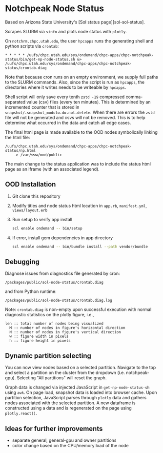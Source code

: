 Notchpeak Node Status
===============

Based on Arizona State University's [Sol status page][sol-sol-status].

Scrapes SLURM via `sinfo` and plots node status with `plotly`.

On `notchrm.chpc.utah.edu`, the user `hpcapps` runs the generating shell
and python scripts via `crontab`:

    * * * * * /uufs/chpc.utah.edu/sys/ondemand/chpc-apps/chpc-notchpeak-status/bin/get-np-node-status.sh &> /uufs/chpc.utah.edu/sys/ondemand/chpc-apps/chpc-notchpeak-status/crontab.diag

Note that because cron runs on an empty environment, we supply full paths
to the SLURM commands. Also, since the script is run as `hpcapps`, the directories
where it writes needs to be writeable by `hpcapps`.

Shell script will only save every tenth `zstd -19` compressed comma-separated
value (csv) files (every ten minutes). This is determined by an incremented
counter that is stored in `snapshot/.snapshot_modulo.do.not.delete`. When there
are errors the `zstd` file will not be generated and csvs will not be
removed. This is to help determine what occurred in the data and catch
all edge cases.

The final html page is made available to the OOD nodes 
symbolically linking the html file:

    /uufs/chpc.utah.edu/sys/ondemand/chpc-apps/chpc-notchpeak-status/np.html
        -> /var/www/ood/public

The main change to the status application was to include the status html
page as an iframe (with an associated legend).

OOD Installation
---------

1. Git clone this repository
2. Modify titles and node status html location in `app.rb`, `manifest.yml`, `views/layout.erb`
3. Run setup to verify app install

    ```bash
    scl enable ondemand -- bin/setup
    ```

4. If error, install gem dependencies in app directory

    ```bash
    scl enable ondemand -- bin/bundle install --path vendor/bundle
    ```

Debugging
---------

Diagnose issues from diagnostics file generated by cron:

    /packages/public/sol-node-status/crontab.diag

and from Python runtime:

    /packages/public/sol-node-status/crontab.diag.log

Note: `crontab.diag` is non-empty upon successful execution with normal
diagnostic statistics on the plotly figure, i.e., 

    len :: total number of nodes being visualized
      M :: number of nodes in figure's horizontal direction
      N :: number of nodes in figure's vertical direction
      w :: figure width in pixels
      h :: figure height in pixels

Dynamic partition selecting
---------

You can now view nodes based on a selected partition. Navigate to the top and select a partition on the cluster from the dropdown (i.e. notchpeak-gpu). Selecting "All partitions" will reset the graph.

Graph data is changed via injected JavaScript in `get-np-node-status-sh` using `awk`. On page load, snapshot data is loaded into browser cache. Upon partition selection, JavaScript parses through `plotly` data and gathers nodes associated with the selected partition. A new dataframe is constructed using a data and is regenerated on the page using `plotly.react()`.


Ideas for further improvements
---------

- separate general, general-gpu and owner partitions
- color change based on the CPU/memory load of the node

[sol-status]: https://github.com/jyalim/sol-status-page
[sol-repo]: https://github.com/asu-ke/sol
[sol-status]: https://links.asu.edu/sol-status
[example]: https://math.la.asu.edu/~yalim/sol-status-demo.html

